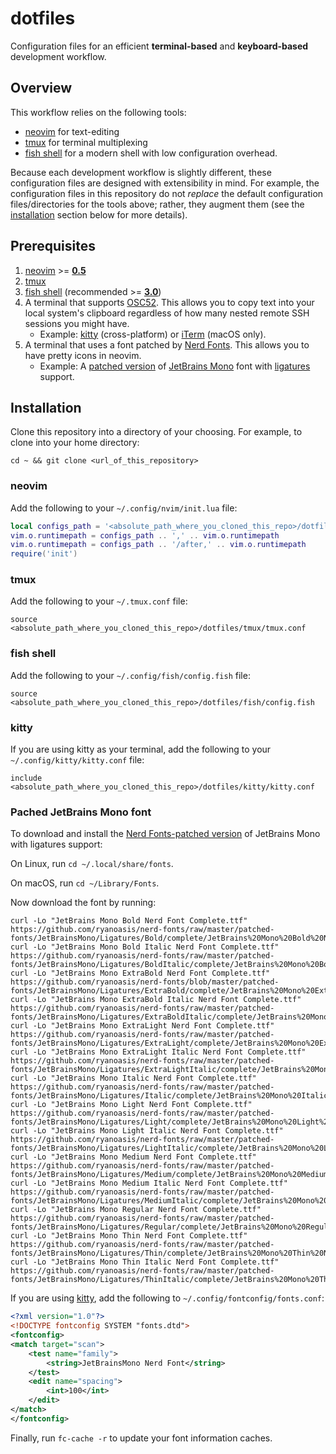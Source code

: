 # dotfiles

Configuration files for an efficient **terminal-based** and **keyboard-based**
development workflow.

## Overview

This workflow relies on the following tools:
* [neovim](https://github.com/neovim/neovim) for text-editing
* [tmux](https://github.com/tmux/tmux) for terminal multiplexing
* [fish shell](https://github.com/fish-shell/fish-shell) for a modern shell
  with low configuration overhead.

Because each development workflow is slightly different, these configuration
files are designed with extensibility in mind. For example, the configuration
files in this repository do not *replace* the default configuration
files/directories for the tools above; rather, they augment them (see the
[installation](#installation) section below for more details).

## Prerequisites

1. [neovim](https://github.com/neovim/neovim) >=
   [**0.5**](https://github.com/neovim/neovim/releases/tag/v0.5.0)
1. [tmux](https://github.com/tmux/tmux)
1. [fish shell](https://github.com/fish-shell/fish-shell) (recommended >=
   [**3.0**](https://github.com/fish-shell/fish-shell/releases/tag/3.0.0))
1. A terminal that supports
   [OSC52](https://www.reddit.com/r/vim/comments/k1ydpn/a_guide_on_how_to_copy_text_from_anywhere/).
   This allows you to copy text into your local system's clipboard regardless
   of how many nested remote SSH sessions you might have.
   * Example: [kitty](https://github.com/kovidgoyal/kitty) (cross-platform) or
     [iTerm](https://github.com/gnachman/iTerm2) (macOS only).
1. A terminal that uses a font patched by [Nerd
Fonts](https://github.com/ryanoasis/nerd-fonts). This allows you to have pretty
icons in neovim.
    * Example: A [patched
      version](https://github.com/ryanoasis/nerd-fonts/tree/master/patched-fonts/JetBrainsMono/Ligatures)
      of [JetBrains Mono](https://www.jetbrains.com/lp/mono/) font with
      [ligatures](https://en.wikipedia.org/wiki/Ligature_(writing)) support.

## Installation

Clone this repository into a directory of your choosing. For example, to clone
into your home directory:

```shell
cd ~ && git clone <url_of_this_repository>
```

### neovim

Add the following to your `~/.config/nvim/init.lua` file:

```lua
local configs_path = '<absolute_path_where_you_cloned_this_repo>/dotfiles/neovim'
vim.o.runtimepath = configs_path .. ',' .. vim.o.runtimepath
vim.o.runtimepath = configs_path .. '/after,' .. vim.o.runtimepath
require('init')
```
### tmux

Add the following to your `~/.tmux.conf` file:

```shell
source <absolute_path_where_you_cloned_this_repo>/dotfiles/tmux/tmux.conf
```

### fish shell

Add the following to your `~/.config/fish/config.fish` file:

```fish
source <absolute_path_where_you_cloned_this_repo>/dotfiles/fish/config.fish
```

### kitty

If you are using kitty as your terminal, add the following to your
`~/.config/kitty/kitty.conf` file:

```shell
include <absolute_path_where_you_cloned_this_repo>/dotfiles/kitty/kitty.conf
```

### Pached JetBrains Mono font

To download and install the [Nerd Fonts-patched
version](https://github.com/ryanoasis/nerd-fonts/tree/master/patched-fonts/JetBrainsMono/Ligatures)
of JetBrains Mono with ligatures support:

On Linux, run `cd ~/.local/share/fonts`.

On macOS, run `cd ~/Library/Fonts`.

Now download the font by running:

```shell
curl -Lo "JetBrains Mono Bold Nerd Font Complete.ttf" https://github.com/ryanoasis/nerd-fonts/raw/master/patched-fonts/JetBrainsMono/Ligatures/Bold/complete/JetBrains%20Mono%20Bold%20Nerd%20Font%20Complete.ttf
curl -Lo "JetBrains Mono Bold Italic Nerd Font Complete.ttf" https://github.com/ryanoasis/nerd-fonts/raw/master/patched-fonts/JetBrainsMono/Ligatures/BoldItalic/complete/JetBrains%20Mono%20Bold%20Italic%20Nerd%20Font%20Complete.ttf
curl -Lo "JetBrains Mono ExtraBold Nerd Font Complete.ttf" https://github.com/ryanoasis/nerd-fonts/blob/master/patched-fonts/JetBrainsMono/Ligatures/ExtraBold/complete/JetBrains%20Mono%20ExtraBold%20Nerd%20Font%20Complete.ttf
curl -Lo "JetBrains Mono ExtraBold Italic Nerd Font Complete.ttf" https://github.com/ryanoasis/nerd-fonts/raw/master/patched-fonts/JetBrainsMono/Ligatures/ExtraBoldItalic/complete/JetBrains%20Mono%20ExtraBold%20Italic%20Nerd%20Font%20Complete.ttf
curl -Lo "JetBrains Mono ExtraLight Nerd Font Complete.ttf" https://github.com/ryanoasis/nerd-fonts/raw/master/patched-fonts/JetBrainsMono/Ligatures/ExtraLight/complete/JetBrains%20Mono%20ExtraLight%20Nerd%20Font%20Complete.ttf
curl -Lo "JetBrains Mono ExtraLight Italic Nerd Font Complete.ttf" https://github.com/ryanoasis/nerd-fonts/raw/master/patched-fonts/JetBrainsMono/Ligatures/ExtraLightItalic/complete/JetBrains%20Mono%20ExtraLight%20Italic%20Nerd%20Font%20Complete.ttf
curl -Lo "JetBrains Mono Italic Nerd Font Complete.ttf" https://github.com/ryanoasis/nerd-fonts/raw/master/patched-fonts/JetBrainsMono/Ligatures/Italic/complete/JetBrains%20Mono%20Italic%20Nerd%20Font%20Complete.ttf
curl -Lo "JetBrains Mono Light Nerd Font Complete.ttf" https://github.com/ryanoasis/nerd-fonts/raw/master/patched-fonts/JetBrainsMono/Ligatures/Light/complete/JetBrains%20Mono%20Light%20Nerd%20Font%20Complete.ttf
curl -Lo "JetBrains Mono Light Italic Nerd Font Complete.ttf" https://github.com/ryanoasis/nerd-fonts/raw/master/patched-fonts/JetBrainsMono/Ligatures/LightItalic/complete/JetBrains%20Mono%20Light%20Italic%20Nerd%20Font%20Complete.ttf
curl -Lo "JetBrains Mono Medium Nerd Font Complete.ttf" https://github.com/ryanoasis/nerd-fonts/raw/master/patched-fonts/JetBrainsMono/Ligatures/Medium/complete/JetBrains%20Mono%20Medium%20Nerd%20Font%20Complete.ttf
curl -Lo "JetBrains Mono Medium Italic Nerd Font Complete.ttf" https://github.com/ryanoasis/nerd-fonts/raw/master/patched-fonts/JetBrainsMono/Ligatures/MediumItalic/complete/JetBrains%20Mono%20Medium%20Italic%20Nerd%20Font%20Complete.ttf
curl -Lo "JetBrains Mono Regular Nerd Font Complete.ttf" https://github.com/ryanoasis/nerd-fonts/raw/master/patched-fonts/JetBrainsMono/Ligatures/Regular/complete/JetBrains%20Mono%20Regular%20Nerd%20Font%20Complete.ttf
curl -Lo "JetBrains Mono Thin Nerd Font Complete.ttf" https://github.com/ryanoasis/nerd-fonts/raw/master/patched-fonts/JetBrainsMono/Ligatures/Thin/complete/JetBrains%20Mono%20Thin%20Nerd%20Font%20Complete.ttf
curl -Lo "JetBrains Mono Thin Italic Nerd Font Complete.ttf" https://github.com/ryanoasis/nerd-fonts/raw/master/patched-fonts/JetBrainsMono/Ligatures/ThinItalic/complete/JetBrains%20Mono%20Thin%20Italic%20Nerd%20Font%20Complete.ttf
```

If you are using [kitty](#kitty), add the following to
`~/.config/fontconfig/fonts.conf`:

```xml
<?xml version="1.0"?>
<!DOCTYPE fontconfig SYSTEM "fonts.dtd">
<fontconfig>
<match target="scan">
    <test name="family">
        <string>JetBrainsMono Nerd Font</string>
    </test>
    <edit name="spacing">
        <int>100</int>
    </edit>
</match>
</fontconfig>
```

Finally, run `fc-cache -r` to update your font information caches.
